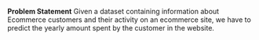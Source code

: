**Problem Statement**
Given a dataset containing information about Ecommerce customers and their activity on an ecommerce site,
we have to predict the yearly amount spent by the customer in the website. 
